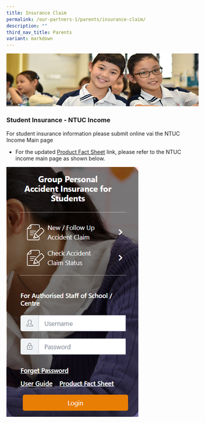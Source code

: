 ```yaml
---
title: Insurance Claim
permalink: /our-partners-1/parents/insurance-claim/
description: ""
third_nav_title: Parents
variant: markdown
---
```

![](/images/Website%20Banners%20Subpage/948x260%20masterhead%20-%20Our%20Partners3.jpg)


### Student Insurance - NTUC Income


For student insurance information please submit online vai the NTUC Income Main page  

*   For the updated [Product Fact Sheet](https://studentgpa.incomegroupins.com.sg/#/) link, 
 please refer to the NTUC income main page as shown below.

![](/images/income%20claims.png)
